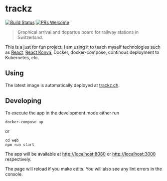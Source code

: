 # trackz

[![Build Status](https://travis-ci.org/alakae/trackz.svg?branch=master)](https://travis-ci.org/alakae/trackz)
[![PRs Welcome](https://img.shields.io/badge/PRs-welcome-brightgreen.svg?style=flat-square)](http://makeapullrequest.com)

> Graphical arrival and departue board for railway stations in Switzerland.

This is a just for fun project. I am using it to teach myself technologies such as [React](https://github.com/facebook/react), [React Konva](https://github.com/konvajs/react-konva), Docker, docker-compose, continous deployment to Kubernetes, etc.


## Using

The latest image is automatically deployed at [trackz.ch](http://trackz.ch).

## Developing

To execute the app in the development mode either run
```
docker-compose up
```
or
```
cd web
npm run start
```
The app will be available at [http://localhost:8080](http://localhost:8080)
or [http://localhost:3000](http://localhost:3000) respectively.

The page will reload if you make edits. You will also see any lint errors in the console.
